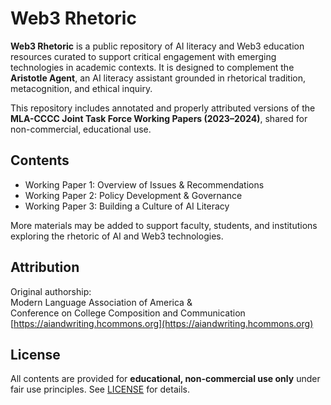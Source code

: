 # Web3 Rhetoric

**Web3 Rhetoric** is a public repository of AI literacy and Web3 education resources curated to support critical engagement with emerging technologies in academic contexts. It is designed to complement the **Aristotle Agent**, an AI literacy assistant grounded in rhetorical tradition, metacognition, and ethical inquiry.

This repository includes annotated and properly attributed versions of the **MLA-CCCC Joint Task Force Working Papers (2023–2024)**, shared for non-commercial, educational use.

## Contents

- Working Paper 1: Overview of Issues & Recommendations
- Working Paper 2: Policy Development & Governance
- Working Paper 3: Building a Culture of AI Literacy

More materials may be added to support faculty, students, and institutions exploring the rhetoric of AI and Web3 technologies.

## Attribution

Original authorship:  
Modern Language Association of America &  
Conference on College Composition and Communication  
[https://aiandwriting.hcommons.org](https://aiandwriting.hcommons.org)

## License

All contents are provided for **educational, non-commercial use only** under fair use principles. See [LICENSE](./LICENSE.txt) for details.
